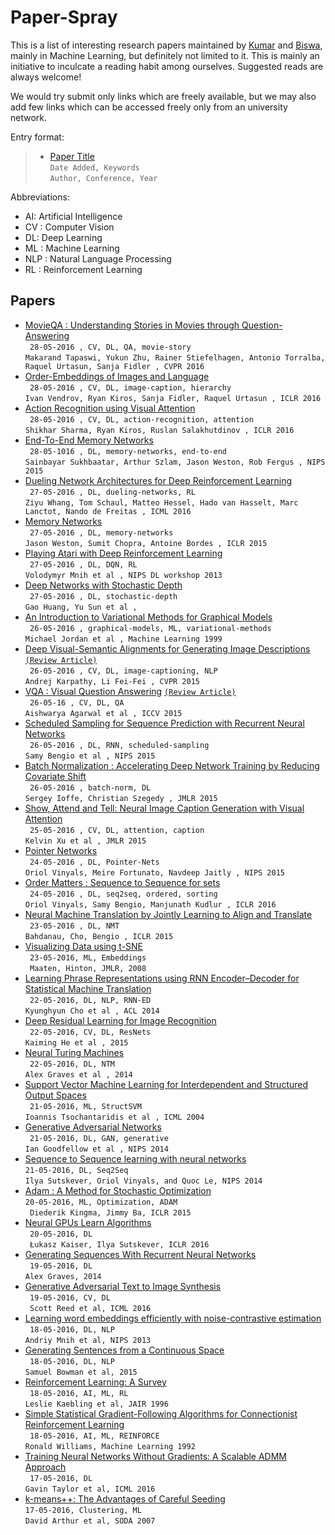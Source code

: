 # Paper-Spray

This is a list of interesting research papers maintained by [Kumar](https://github.com/kumarkrishna) and [Biswa](https://github.com/biswajitsc), mainly in Machine Learning, but definitely not limited to it. This is mainly an initiative to inculcate a reading habit among ourselves. Suggested reads are always welcome!

We would try submit only links which are freely available, but we may also add few links which can be accessed freely only from an university network.

Entry format:
> * [Paper Title](Link)  
> ```Date Added, Keywords```  
> ```Author, Conference, Year```  

Abbreviations:
* AI: Artificial Intelligence
* CV : Computer Vision
* DL: Deep Learning
* ML : Machine Learning
* NLP : Natural Language Processing
* RL : Reinforcement Learning

<!---
Instructions:
* Add new papers at the top.
* For each entry add two or more spaces at the end of line 1 to enter a newline.

CLI for adding papers :
* Add ```$paperspraypath``` as environment variable for path to the github repository.
```sh
export paperspraypath=/path/to/github/repository
```
* Add an alias to .bashrc / .bash_profile to directly add papers from any folder through terminal :D .
```sh
alias spray-papers="bash $paperspraypath/scripts/add_papers.sh"
```
 * Use ```spray-papers``` as terminal command.
-->


## Papers
* [MovieQA : Understanding Stories in Movies through Question-Answering](http://arxiv.org/abs/1512.02902)  
``` 28-05-2016 , CV, DL, QA, movie-story```  
```Makarand Tapaswi, Yukun Zhu, Rainer Stiefelhagen, Antonio Torralba, Raquel Urtasun, Sanja Fidler , CVPR 2016 ```  
* [Order-Embeddings of Images and Language](http://arxiv.org/pdf/1511.06361v6.pdf)  
``` 28-05-2016 , CV, DL, image-caption, hierarchy```  
```Ivan Vendrov, Ryan Kiros, Sanja Fidler, Raquel Urtasun , ICLR 2016 ```  
* [Action Recognition using Visual Attention](http://arxiv.org/pdf/1511.04119v3.pdf)  
``` 28-05-2016 , CV, DL, action-recognition, attention```  
```Shikhar Sharma, Ryan Kiros, Ruslan Salakhutdinov , ICLR 2016 ```  
* [End-To-End Memory Networks](http://arxiv.org/abs/1503.08895)  
``` 28-05-1016 , DL, memory-networks, end-to-end```  
```Sainbayar Sukhbaatar, Arthur Szlam, Jason Weston, Rob Fergus , NIPS 2015 ```  
* [Dueling Network Architectures for Deep Reinforcement Learning](http://arxiv.org/abs/1511.06581)  
``` 27-05-2016 , DL, dueling-networks, RL```  
```Ziyu Whang, Tom Schaul, Matteo Hessel, Hado van Hasselt, Marc Lanctot, Nando de Freitas , ICML 2016 ```  
* [Memory Networks](http://arxiv.org/pdf/1410.3916v11.pdf)  
``` 27-05-2016 , DL, memory-networks```  
```Jason Weston, Sumit Chopra, Antoine Bordes , ICLR 2015 ```  
* [Playing Atari with Deep Reinforcement Learning](http://arxiv.org/abs/1312.5602)  
``` 27-05-2016 , DL, DQN, RL```  
```Volodymyr Mnih et al , NIPS DL workshop 2013 ```  
* [Deep Networks with Stochastic Depth](https://arxiv.org/pdf/1603.09382.pdf)  
``` 27-05-2016 , DL, stochastic-depth```  
```Gao Huang, Yu Sun et al ,   ```  
* [An Introduction to Variational Methods for Graphical Models](http://people.eecs.berkeley.edu/~jordan/papers/variational-intro.pdf)  
``` 26-05-2016 , graphical-models, ML, variational-methods```  
```Michael Jordan et al , Machine Learning 1999 ```  
* [Deep Visual-Semantic Alignments for Generating Image Descriptions](http://arxiv.org/pdf/1412.2306v2.pdf) [ ``` (Review Article) ```](https://kumarkrishna.github.io/pages/notes/visual-semantic-alignment.html)  
``` 26-05-2016 , CV, DL, image-captioning, NLP```  
```Andrej Karpathy, Li Fei-Fei , CVPR 2015 ```  
* [VQA : Visual Question Answering](https://arxiv.org/pdf/1505.00468.pdf)  [ ``` (Review Article) ``` ](https://kumarkrishna.github.io/pages/notes/vqa.html)   
``` 26-05-16 , CV, DL, QA```  
```Aishwarya Agarwal et al , ICCV 2015 ```  
* [Scheduled Sampling for Sequence Prediction with Recurrent Neural Networks](https://papers.nips.cc/paper/5956-scheduled-sampling-for-sequence-prediction-with-recurrent-neural-networks.pdf)  
``` 26-05-2016 , DL, RNN, scheduled-sampling```  
```Samy Bengio et al , NIPS 2015 ```  
* [Batch Normalization : Accelerating Deep Network Training by Reducing Covariate Shift](http://arxiv.org/pdf/1502.03167v3.pdf)  
``` 26-05-2016 , batch-norm, DL```  
```Sergey Ioffe, Christian Szegedy , JMLR 2015 ```  
* [Show, Attend and Tell: Neural Image Caption Generation with Visual Attention](http://arxiv.org/abs/1502.03044)  
``` 25-05-2016 , CV, DL, attention, caption```  
```Kelvin Xu et al , JMLR 2015 ```  
* [Pointer Networks](https://papers.nips.cc/paper/5866-pointer-networks.pdf)  
``` 24-05-2016 , DL, Pointer-Nets```  
```Oriol Vinyals, Meire Fortunato, Navdeep Jaitly , NIPS 2015 ```  
* [Order Matters : Sequence to Sequence for sets](http://arxiv.org/pdf/1511.06391v3.pdf)  
``` 24-05-2016 , DL, seq2seq, ordered, sorting```  
```Oriol Vinyals, Samy Bengio, Manjunath Kudlur , ICLR 2016 ```  
* [Neural Machine Translation by Jointly Learning to Align and Translate](http://arxiv.org/pdf/1409.0473.pdf)  
``` 23-05-2016 , DL, NMT```  
```Bahdanau, Cho, Bengio , ICLR 2015 ```  
* [Visualizing Data using t-SNE](http://www.cs.toronto.edu/~hinton/absps/tsne.pdf)  
``` 23-05-2016, ML, Embeddings```  
``` Maaten, Hinton, JMLR, 2008```  
* [Learning Phrase Representations using RNN Encoder–Decoder for Statistical Machine Translation](http://arxiv.org/pdf/1406.1078v3.pdf)  
``` 22-05-2016, DL, NLP, RNN-ED```  
```Kyunghyun Cho et al , ACL 2014 ```  
* [Deep Residual Learning for Image Recognition](https://arxiv.org/pdf/1512.03385v1.pdf)  
``` 22-05-2016, CV, DL, ResNets```  
```Kaiming He et al , 2015 ```  
* [Neural Turing Machines](https://arxiv.org/pdf/1410.5401v2.pdf)  
``` 22-05-2016, DL, NTM```  
```Alex Graves et al , 2014  ```  
* [Support Vector Machine Learning for Interdependent and Structured Output Spaces](http://machinelearning.org/proceedings/icml2004/papers/76.pdf)  
``` 21-05-2016, ML, StructSVM```  
```Ioannis Tsochantaridis et al , ICML 2004 ```  
* [Generative Adversarial Networks](http://arxiv.org/abs/1406.2661)  
``` 21-05-2016, DL, GAN, generative```  
```Ian Goodfellow et al , NIPS 2014 ```  
* [Sequence to Sequence learning with neural networks](http://arxiv.org/pdf/1409.3215.pdf)  
``` 21-05-2016, DL, Seq2Seq ```  
``` Ilya Sutskever, Oriol Vinyals, and Quoc Le, NIPS 2014 ```   
* [Adam : A Method for Stochastic Optimization](https://arxiv.org/pdf/1412.6980.pdf)  
``` 20-05-2016, ML, Optimization, ADAM ```  
``` Diederik Kingma, Jimmy Ba, ICLR 2015```  
* [Neural GPUs Learn Algorithms](http://arxiv.org/pdf/1511.08228v3.pdf)  
``` 20-05-2016, DL```  
``` Łukasz Kaiser, Ilya Sutskever, ICLR 2016```  
* [Generating Sequences With Recurrent Neural Networks](http://arxiv.org/pdf/1308.0850v5.pdf)  
``` 19-05-2016, DL```  
``` Alex Graves, 2014 ```  
* [Generative Adversarial Text to Image Synthesis](http://arxiv.org/pdf/1605.05396v1.pdf)  
``` 19-05-2016, CV, DL```  
```  Scott Reed et al, ICML 2016 ```  
* [Learning word embeddings efficiently with noise-contrastive estimation](https://papers.nips.cc/paper/5165-learning-word-embeddings-efficiently-with-noise-contrastive-estimation.pdf)  
``` 18-05-2016, DL, NLP```  
``` Andriy Mnih et al, NIPS 2013 ```  
* [Generating Sentences from a Continuous Space](http://arxiv.org/pdf/1511.06349v4.pdf)  
``` 18-05-2016, DL, NLP```  
``` Samuel Bowman et al, 2015 ```    
* [Reinforcement Learning: A Survey](https://www.jair.org/media/301/live-301-1562-jair.pdf)  
``` 18-05-2016, AI, ML, RL```  
``` Leslie Kaebling et al, JAIR 1996 ```  
* [Simple Statistical Gradient-Following Algorithms for Connectionist Reinforcement Learning](http://www-anw.cs.umass.edu/~barto/courses/cs687/williams92simple.pdf)  
``` 18-05-2016, AI, ML, REINFORCE```  
``` Ronald Williams, Machine Learning 1992 ```  
* [Training Neural Networks Without Gradients: A Scalable ADMM Approach](http://arxiv.org/pdf/1605.02026.pdf)  
``` 17-05-2016, DL```  
``` Gavin Taylor et al, ICML 2016 ```  
* [k-means++: The Advantages of Careful Seeding](http://ilpubs.stanford.edu:8090/778/1/2006-13.pdf)  
``` 17-05-2016, Clustering, ML ```  
``` David Arthur et al, SODA 2007 ```  

